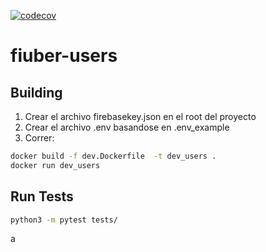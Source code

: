 [![codecov](https://codecov.io/gh/Taller-2-Tyrions/users/branch/dev/graph/badge.svg?token=IEH333J1IF)](https://codecov.io/gh/Taller-2-Tyrions/users)

# fiuber-users


## Building

1. Crear el archivo firebasekey.json en el root del proyecto
2. Crear el archivo .env basandose en .env_example
3. Correr:

```bash
docker build -f dev.Dockerfile  -t dev_users .
docker run dev_users
```
## Run Tests

```bash
python3 -m pytest tests/
```

a
